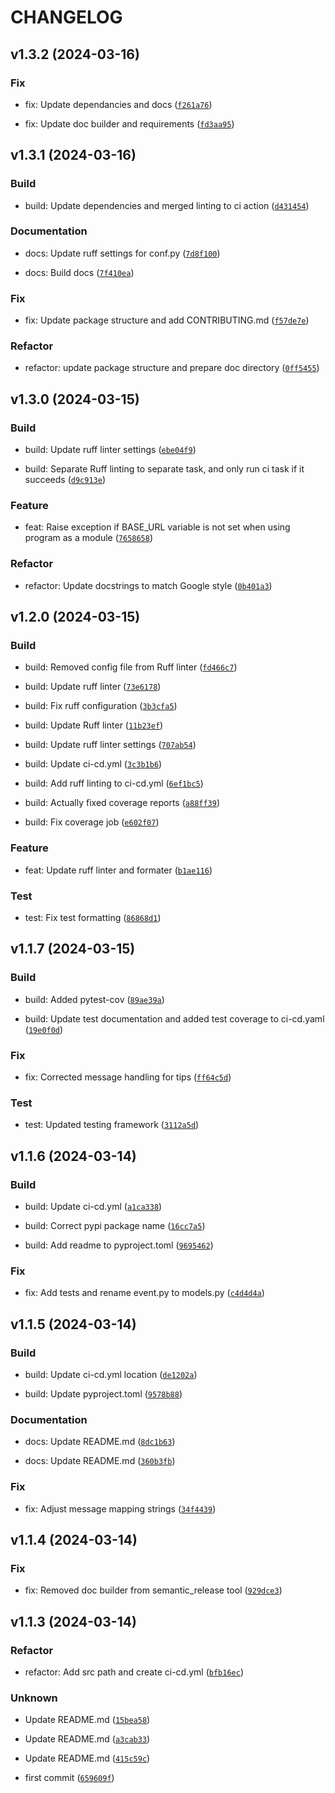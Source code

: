# CHANGELOG



## v1.3.2 (2024-03-16)

### Fix

* fix: Update dependancies and docs ([`f261a76`](https://github.com/MountainGod2/cb_events/commit/f261a76d1ea23f791c240d4d6837b472d121ae8f))

* fix: Update doc builder and requirements ([`fd3aa95`](https://github.com/MountainGod2/cb_events/commit/fd3aa952a3bf90c660d67e8554f3e897a2c4b2d5))


## v1.3.1 (2024-03-16)

### Build

* build: Update dependencies and merged linting to ci action ([`d431454`](https://github.com/MountainGod2/cb_events/commit/d431454bc79e3e04457ba354e32fbc4a7c35a374))

### Documentation

* docs: Update ruff settings for conf.py ([`7d8f100`](https://github.com/MountainGod2/cb_events/commit/7d8f100f7cfd0ed0a6bddf5170618118a943581e))

* docs: Build docs ([`7f410ea`](https://github.com/MountainGod2/cb_events/commit/7f410ea985b7e41658616e8c5e8612116e974956))

### Fix

* fix: Update package structure and add CONTRIBUTING.md ([`f57de7e`](https://github.com/MountainGod2/cb_events/commit/f57de7e0d8dcf768d664bd108223b025a0803f42))

### Refactor

* refactor: update package structure and prepare doc directory ([`0ff5455`](https://github.com/MountainGod2/cb_events/commit/0ff5455e49866776e030bafd9891d56ae8c91ce4))


## v1.3.0 (2024-03-15)

### Build

* build: Update ruff linter settings ([`ebe04f9`](https://github.com/MountainGod2/cb_events/commit/ebe04f9b41a840a03657967854b3d5d6b986e9cf))

* build: Separate Ruff linting to separate task, and only run ci task if it succeeds ([`d9c913e`](https://github.com/MountainGod2/cb_events/commit/d9c913ef59f12f73ffdddf6c17c244e71b9df857))

### Feature

* feat: Raise exception if BASE_URL variable is not set when using program as a module ([`7658658`](https://github.com/MountainGod2/cb_events/commit/76586581c4b56d232fd675ad750dac8ce69b4d57))

### Refactor

* refactor: Update docstrings to match Google style ([`0b401a3`](https://github.com/MountainGod2/cb_events/commit/0b401a345d28833c2b837a604e4747735752ea55))


## v1.2.0 (2024-03-15)

### Build

* build: Removed config file from Ruff linter ([`fd466c7`](https://github.com/MountainGod2/cb_events/commit/fd466c74eb40da0c44e4244bdfd41673bbd594dc))

* build: Update ruff linter ([`73e6178`](https://github.com/MountainGod2/cb_events/commit/73e61787a9554da90948b2a4ac79c64c0e7807ab))

* build: Fix ruff configuration ([`3b3cfa5`](https://github.com/MountainGod2/cb_events/commit/3b3cfa50492e2845fdf5e08034b4bdb48faa9178))

* build: Update Ruff linter ([`11b23ef`](https://github.com/MountainGod2/cb_events/commit/11b23ef3ce466ab0b79046078438773e60c346cb))

* build: Update ruff linter settings ([`707ab54`](https://github.com/MountainGod2/cb_events/commit/707ab5402a5e3d5866ed20fed509276cce9e9ba4))

* build: Update ci-cd.yml ([`3c3b1b6`](https://github.com/MountainGod2/cb_events/commit/3c3b1b6097a8ab71d124ae1090a9b347bb0fd0f0))

* build: Add ruff linting to ci-cd.yml ([`6ef1bc5`](https://github.com/MountainGod2/cb_events/commit/6ef1bc546f72940342197a4342f05d7ca54b2b44))

* build: Actually fixed coverage reports ([`a88ff39`](https://github.com/MountainGod2/cb_events/commit/a88ff39abd3b8e6ce4d6712a986a86f8a77eefa5))

* build: Fix coverage job ([`e602f07`](https://github.com/MountainGod2/cb_events/commit/e602f07a26b3e0e8730ff83b5383aeea68d664b1))

### Feature

* feat: Update ruff linter and formater ([`b1ae116`](https://github.com/MountainGod2/cb_events/commit/b1ae1165831567b090f346e2aed0c7f0ce9d7278))

### Test

* test: Fix test formatting ([`86868d1`](https://github.com/MountainGod2/cb_events/commit/86868d1bf9c23e2086f2fe348b9fdf87bc846b96))


## v1.1.7 (2024-03-15)

### Build

* build: Added pytest-cov ([`89ae39a`](https://github.com/MountainGod2/cb_events/commit/89ae39aa16d4ef7586212c00a8889b373a3a8940))

* build: Update test documentation and added test coverage to ci-cd.yaml ([`19e0f0d`](https://github.com/MountainGod2/cb_events/commit/19e0f0d9780c1dcc86f5899af95be1dc12d5080f))

### Fix

* fix: Corrected message handling for tips ([`ff64c5d`](https://github.com/MountainGod2/cb_events/commit/ff64c5d257d1bbf91a8184395ef93bd02630d311))

### Test

* test: Updated testing framework ([`3112a5d`](https://github.com/MountainGod2/cb_events/commit/3112a5de4273d8a3a3f5dc76474ffb2b5506bca0))


## v1.1.6 (2024-03-14)

### Build

* build: Update ci-cd.yml ([`a1ca338`](https://github.com/MountainGod2/cb_events/commit/a1ca338269a2005ded3a44c0b7da50a918fa02ff))

* build: Correct pypi package name ([`16cc7a5`](https://github.com/MountainGod2/cb_events/commit/16cc7a5e7961ead83f2e53ac49e31e4de0a8748b))

* build: Add readme to pyproject.toml ([`9695462`](https://github.com/MountainGod2/cb_events/commit/969546273b6b06f1e2bb313e986f260ae2fd872f))

### Fix

* fix: Add tests and rename event.py to models.py ([`c4d4d4a`](https://github.com/MountainGod2/cb_events/commit/c4d4d4a8794e8813b44dbd0262fcb17ad289f4f7))


## v1.1.5 (2024-03-14)

### Build

* build: Update ci-cd.yml location ([`de1202a`](https://github.com/MountainGod2/cb_events/commit/de1202abb78a3601ef03a059359b4eb2ec62a001))

* build: Update pyproject.toml ([`9578b88`](https://github.com/MountainGod2/cb_events/commit/9578b889870eae8f15dfdca771a85d1744153808))

### Documentation

* docs: Update README.md ([`8dc1b63`](https://github.com/MountainGod2/cb_events/commit/8dc1b63e165388eb6a22ee2832d5ad23f1cca87c))

* docs: Update README.md ([`360b3fb`](https://github.com/MountainGod2/cb_events/commit/360b3fba18536697f82e2daca8cbe9b43adf3600))

### Fix

* fix: Adjust message mapping strings ([`34f4439`](https://github.com/MountainGod2/cb_events/commit/34f4439d216a287ca64c688e776eb7a83e5c4df8))


## v1.1.4 (2024-03-14)

### Fix

* fix: Removed doc builder from semantic_release tool ([`929dce3`](https://github.com/MountainGod2/cb_events/commit/929dce3c6b35e1968704dc8fb5ce24b5dd6c45be))


## v1.1.3 (2024-03-14)

### Refactor

* refactor: Add src path and create ci-cd.yml ([`bfb16ec`](https://github.com/MountainGod2/cb_events/commit/bfb16ecf83991f2e40588a73b44fe83ec707f38b))

### Unknown

* Update README.md ([`15bea58`](https://github.com/MountainGod2/cb_events/commit/15bea58830e759868a96d07d1a97c2d571965ef6))

* Update README.md ([`a3cab33`](https://github.com/MountainGod2/cb_events/commit/a3cab3372c58d7c71f7f138c2a802604663d38e2))

* Update README.md ([`415c59c`](https://github.com/MountainGod2/cb_events/commit/415c59c2f5e4ee033622d2690724d0bc0d82d4c2))

* first commit ([`659609f`](https://github.com/MountainGod2/cb_events/commit/659609fc29eaf23f1da29af44cb0d283067144a7))
